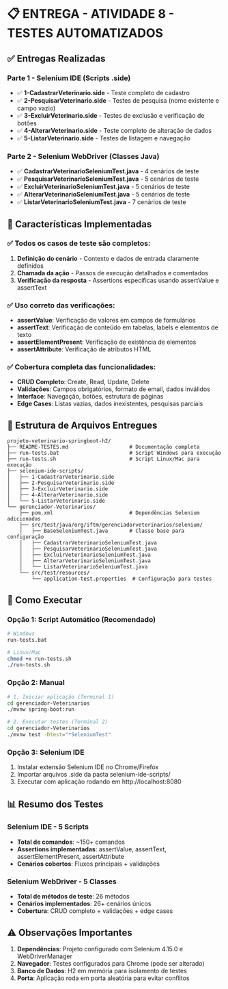 # 📋 ENTREGA - ATIVIDADE 8 - TESTES AUTOMATIZADOS

## ✅ Entregas Realizadas

### Parte 1 - Selenium IDE (Scripts .side)

- ✅ **1-CadastrarVeterinario.side** - Teste completo de cadastro
- ✅ **2-PesquisarVeterinario.side** - Testes de pesquisa (nome existente e campo vazio)
- ✅ **3-ExcluirVeterinario.side** - Testes de exclusão e verificação de botões
- ✅ **4-AlterarVeterinario.side** - Teste completo de alteração de dados
- ✅ **5-ListarVeterinario.side** - Testes de listagem e navegação

### Parte 2 - Selenium WebDriver (Classes Java)

- ✅ **CadastrarVeterinarioSeleniumTest.java** - 4 cenários de teste
- ✅ **PesquisarVeterinarioSeleniumTest.java** - 5 cenários de teste
- ✅ **ExcluirVeterinarioSeleniumTest.java** - 5 cenários de teste
- ✅ **AlterarVeterinarioSeleniumTest.java** - 5 cenários de teste
- ✅ **ListarVeterinarioSeleniumTest.java** - 7 cenários de teste

## 🎯 Características Implementadas

### ✅ Todos os casos de teste são completos:

1. **Definição do cenário** - Contexto e dados de entrada claramente definidos
2. **Chamada da ação** - Passos de execução detalhados e comentados
3. **Verificação da resposta** - Assertions específicas usando assertValue e assertText

### ✅ Uso correto das verificações:

- **assertValue**: Verificação de valores em campos de formulários
- **assertText**: Verificação de conteúdo em tabelas, labels e elementos de texto
- **assertElementPresent**: Verificação de existência de elementos
- **assertAttribute**: Verificação de atributos HTML

### ✅ Cobertura completa das funcionalidades:

- **CRUD Completo**: Create, Read, Update, Delete
- **Validações**: Campos obrigatórios, formato de email, dados inválidos
- **Interface**: Navegação, botões, estrutura de páginas
- **Edge Cases**: Listas vazias, dados inexistentes, pesquisas parciais

## 📁 Estrutura de Arquivos Entregues

```
projeto-veterinario-springboot-h2/
├── README-TESTES.md                    # Documentação completa
├── run-tests.bat                       # Script Windows para execução
├── run-tests.sh                        # Script Linux/Mac para execução
├── selenium-ide-scripts/
│   ├── 1-CadastrarVeterinario.side
│   ├── 2-PesquisarVeterinario.side
│   ├── 3-ExcluirVeterinario.side
│   ├── 4-AlterarVeterinario.side
│   └── 5-ListarVeterinario.side
└── gerenciador-Veterinarios/
    ├── pom.xml                         # Dependências Selenium adicionadas
    ├── src/test/java/org/iftm/gerenciadorveterinarios/selenium/
    │   ├── BaseSeleniumTest.java       # Classe base para configuração
    │   ├── CadastrarVeterinarioSeleniumTest.java
    │   ├── PesquisarVeterinarioSeleniumTest.java
    │   ├── ExcluirVeterinarioSeleniumTest.java
    │   ├── AlterarVeterinarioSeleniumTest.java
    │   └── ListarVeterinarioSeleniumTest.java
    └── src/test/resources/
        └── application-test.properties  # Configuração para testes
```

## 🚀 Como Executar

### Opção 1: Script Automático (Recomendado)

```bash
# Windows
run-tests.bat

# Linux/Mac
chmod +x run-tests.sh
./run-tests.sh
```

### Opção 2: Manual

```bash
# 1. Iniciar aplicação (Terminal 1)
cd gerenciador-Veterinarios
./mvnw spring-boot:run

# 2. Executar testes (Terminal 2)
cd gerenciador-Veterinarios
./mvnw test -Dtest="*SeleniumTest"
```

### Opção 3: Selenium IDE

1. Instalar extensão Selenium IDE no Chrome/Firefox
2. Importar arquivos .side da pasta selenium-ide-scripts/
3. Executar com aplicação rodando em http://localhost:8080

## 📊 Resumo dos Testes

### Selenium IDE - 5 Scripts

- **Total de comandos**: ~150+ comandos
- **Assertions implementadas**: assertValue, assertText, assertElementPresent, assertAttribute
- **Cenários cobertos**: Fluxos principais + validações

### Selenium WebDriver - 5 Classes

- **Total de métodos de teste**: 26 métodos
- **Cenários implementados**: 26+ cenários únicos
- **Cobertura**: CRUD completo + validações + edge cases

## ⚠️ Observações Importantes

1. **Dependências**: Projeto configurado com Selenium 4.15.0 e WebDriverManager
2. **Navegador**: Testes configurados para Chrome (pode ser alterado)
3. **Banco de Dados**: H2 em memória para isolamento de testes
4. **Porta**: Aplicação roda em porta aleatória para evitar conflitos
